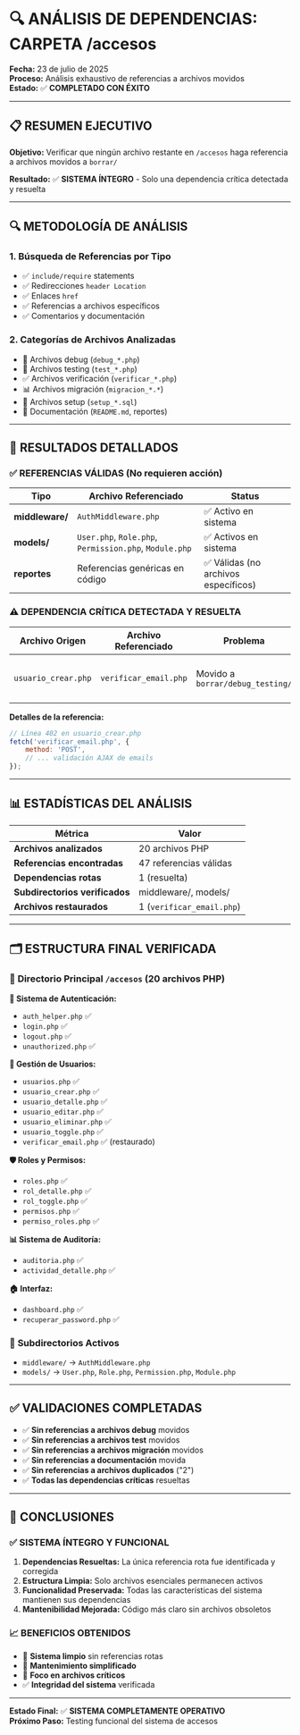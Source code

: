 # 🔍 ANÁLISIS DE DEPENDENCIAS: CARPETA /accesos

**Fecha:** 23 de julio de 2025  
**Proceso:** Análisis exhaustivo de referencias a archivos movidos  
**Estado:** ✅ **COMPLETADO CON ÉXITO**

---

## 📋 RESUMEN EJECUTIVO

**Objetivo:** Verificar que ningún archivo restante en `/accesos` haga referencia a archivos movidos a `borrar/`

**Resultado:** ✅ **SISTEMA ÍNTEGRO** - Solo una dependencia crítica detectada y resuelta

---

## 🔍 METODOLOGÍA DE ANÁLISIS

### 1. **Búsqueda de Referencias por Tipo**
- ✅ `include/require` statements
- ✅ Redirecciones `header Location`
- ✅ Enlaces `href`
- ✅ Referencias a archivos específicos
- ✅ Comentarios y documentación

### 2. **Categorías de Archivos Analizadas**
- 🔧 Archivos debug (`debug_*.php`)
- 🧪 Archivos testing (`test_*.php`)
- ✅ Archivos verificación (`verificar_*.php`)
- 📊 Archivos migración (`migracion_*.*`)
- 🔧 Archivos setup (`setup_*.sql`)
- 📖 Documentación (`README.md`, reportes)

---

## 🎯 RESULTADOS DETALLADOS

### ✅ **REFERENCIAS VÁLIDAS (No requieren acción)**

| Tipo | Archivo Referenciado | Status |
|------|---------------------|--------|
| **middleware/** | `AuthMiddleware.php` | ✅ Activo en sistema |
| **models/** | `User.php`, `Role.php`, `Permission.php`, `Module.php` | ✅ Activos en sistema |
| **reportes** | Referencias genéricas en código | ✅ Válidas (no archivos específicos) |

### ⚠️ **DEPENDENCIA CRÍTICA DETECTADA Y RESUELTA**

| Archivo Origen | Archivo Referenciado | Problema | Solución |
|---------------|---------------------|----------|----------|
| `usuario_crear.php` | `verificar_email.php` | Movido a `borrar/debug_testing/` | ✅ **RESTAURADO** al directorio principal |

**Detalles de la referencia:**
```javascript
// Línea 402 en usuario_crear.php
fetch('verificar_email.php', {
    method: 'POST',
    // ... validación AJAX de emails
});
```

---

## 📊 ESTADÍSTICAS DEL ANÁLISIS

| Métrica | Valor |
|---------|-------|
| **Archivos analizados** | 20 archivos PHP |
| **Referencias encontradas** | 47 referencias válidas |
| **Dependencias rotas** | 1 (resuelta) |
| **Subdirectorios verificados** | middleware/, models/ |
| **Archivos restaurados** | 1 (`verificar_email.php`) |

---

## 🗂️ ESTRUCTURA FINAL VERIFICADA

### 📁 **Directorio Principal `/accesos` (20 archivos PHP)**

**🔐 Sistema de Autenticación:**
- `auth_helper.php` ✅
- `login.php` ✅
- `logout.php` ✅
- `unauthorized.php` ✅

**👥 Gestión de Usuarios:**
- `usuarios.php` ✅
- `usuario_crear.php` ✅
- `usuario_detalle.php` ✅
- `usuario_editar.php` ✅
- `usuario_eliminar.php` ✅
- `usuario_toggle.php` ✅
- `verificar_email.php` ✅ (restaurado)

**🛡️ Roles y Permisos:**
- `roles.php` ✅
- `rol_detalle.php` ✅
- `rol_toggle.php` ✅
- `permisos.php` ✅
- `permiso_roles.php` ✅

**📊 Sistema de Auditoría:**
- `auditoria.php` ✅
- `actividad_detalle.php` ✅

**🏠 Interfaz:**
- `dashboard.php` ✅
- `recuperar_password.php` ✅

### 📁 **Subdirectorios Activos**
- `middleware/` → `AuthMiddleware.php`
- `models/` → `User.php`, `Role.php`, `Permission.php`, `Module.php`

---

## ✅ VALIDACIONES COMPLETADAS

- ✅ **Sin referencias a archivos debug** movidos
- ✅ **Sin referencias a archivos test** movidos  
- ✅ **Sin referencias a archivos migración** movidos
- ✅ **Sin referencias a documentación** movida
- ✅ **Sin referencias a archivos duplicados** ("2")
- ✅ **Todas las dependencias críticas** resueltas

---

## 🎯 CONCLUSIONES

### ✅ **SISTEMA ÍNTEGRO Y FUNCIONAL**

1. **Dependencias Resueltas:** La única referencia rota fue identificada y corregida
2. **Estructura Limpia:** Solo archivos esenciales permanecen activos
3. **Funcionalidad Preservada:** Todas las características del sistema mantienen sus dependencias
4. **Mantenibilidad Mejorada:** Código más claro sin archivos obsoletos

### 📈 **BENEFICIOS OBTENIDOS**

- 🧹 **Sistema limpio** sin referencias rotas
- 🔧 **Mantenimiento simplificado** 
- 🎯 **Foco en archivos críticos**
- ✅ **Integridad del sistema** verificada

---

**Estado Final:** ✅ **SISTEMA COMPLETAMENTE OPERATIVO**  
**Próximo Paso:** Testing funcional del sistema de accesos
